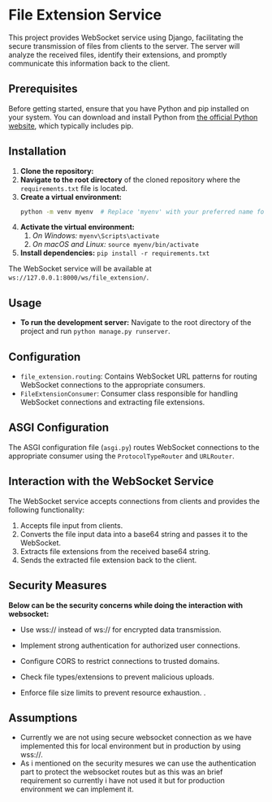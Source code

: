 # File Extension Service

This project provides WebSocket service using Django, facilitating the secure transmission of files from clients to the server. The server will analyze the received files, identify their extensions, and promptly communicate this information back to the client.

## Prerequisites

Before getting started, ensure that you have Python and pip installed on your system. You can download and install Python from [the official Python website](https://www.python.org/downloads/), which typically includes pip.

## Installation

1. **Clone the repository:** 
2. **Navigate to the root directory** of the cloned repository where the `requirements.txt` file is located.
3. **Create a virtual environment:** 
   ```bash
   python -m venv myenv  # Replace 'myenv' with your preferred name for the virtual environment
4. **Activate the virtual environment:**
   1. *On Windows:* `myenv\Scripts\activate`
   2. *On macOS and Linux:* `source myenv/bin/activate`
5. **Install dependencies:** `pip install -r requirements.txt`

The WebSocket service will be available at `ws://127.0.0.1:8000/ws/file_extension/`.

## Usage

- **To run the development server:** Navigate to the root directory of the project and run `python manage.py runserver`.


## Configuration

- `file_extension.routing`: Contains WebSocket URL patterns for routing WebSocket connections to the appropriate consumers.
- `FileExtensionConsumer`: Consumer class responsible for handling WebSocket connections and extracting file extensions.

## ASGI Configuration

The ASGI configuration file (`asgi.py`) routes WebSocket connections to the appropriate consumer using the `ProtocolTypeRouter` and `URLRouter`.

## Interaction with the WebSocket Service
The WebSocket service accepts connections from clients and provides the following functionality:
1. Accepts file input from clients. 
2. Converts the file input data into a base64 string and passes it to the WebSocket. 
3. Extracts file extensions from the received base64 string. 
4. Sends the extracted file extension back to the client.


## Security Measures
**Below can be the security concerns while doing the interaction with websocket:**
   - Use wss:// instead of ws:// for encrypted data transmission.

   - Implement strong authentication for authorized user connections.

   - Configure CORS to restrict connections to trusted domains.

   - Check file types/extensions to prevent malicious uploads.

   - Enforce file size limits to prevent resource exhaustion. .

## Assumptions

- Currently we are not using secure websocket connection as we have implemented this for local environment but in production by using wss://.
- As i mentioned on the security mesures we can use the authentication part to protect the websocket routes but as this was an brief requirement so currently i have not used it but for production environment we can implement it.